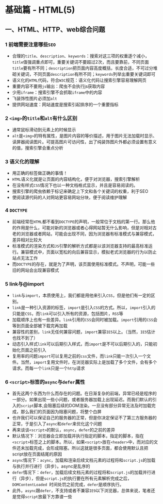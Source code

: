 # 基础篇 - HTML(5)

## 一、HTML、HTTP、web综合问题

### 1 前端需要注意哪些`SEO`

- 合理的`title`、`description`、`keywords`：搜索对这三项的权重逐个减小，`title`值强调重点即可，重要关键词不要超过2次，而且要靠前，不同页面`title`要有所不同；`description`把页面内容高度概括，长度合适，不可过分堆砌关键词，不同页面`description`有所不同；`keywords`列举出重要关键词即可
- 语义化的`HTML`代码，符合`W3C`规范：语义化代码让搜索引擎容易理解网页
- 重要内容不要用`js`输出：爬虫不会执行js获取内容
- 少用`iframe`：搜索引擎不会抓取`iframe`中的内容
- 飞装饰性图片必须加`alt`
- 提供网站速度：网站速度是搜索引起排序的一个重要指标

### 2 `<img>`的`title`和`alt`有什么区别

- 通常鼠标滑动到元素上的时候显示
- `alt`是`<img>`的特有属性，是图片内容的等价描述，用于图片无法加载时显示、读屏器阅读图片。可提高图片可访问性，出了纯装饰图片外都必须设置有意义的值，搜索引擎会重点分析

### 3 语义化的理解

- 用正确的标签做正确的事情！
- `HTML`语义化就是让页面的内容结构化，便于对浏览器，搜索引擎解析
- 在没有样式`CSS`情况下也以一种文档格式显示，并且是容易阅读的。
- 搜索引擎的爬虫依赖于标记来确定上下文和各个关键词的权重，利于SEO
- 使阅读源代码的人对网站更容易网站分块，便于阅读维护理解

### 4 `DOCTYPE`

- 前端经常在`HTML`都不看到`DOCTYPE`的声明，一般常位于文档的第一行。那么他的作用是什么，可能对新的浏览器或者心得网站暂无什么影响，但是对相对古老的浏览器或者网站，可能会出现不同，因为浏览器有标准模式与兼容模式，差异相对比较大
- 标准模式的渲染方式和`JS`引擎的解析方式都是以该浏览器支持的最高标准运行。兼容模式中，页面以宽松的向后兼容显示，模拟老式浏览器的行为以防止站点无法工作
- 而`DOCTYPE`的存在，就是为了声明，该页面使用标准模式。不声明，可能一些旧的网站会出现兼容模式

### 5 link与@import

- `link`与`import`，本质使用上，我们都是用他来引入`CSS`，但是他们有一定的区别。
- `link`是一种引入资源的标签，`import`是引入`CSS`的方式。所以，`import`引入的只能是`CSS`，而`link`可以引入所有的资源，包括图片，`RSS`等
- 加载顺序上也有一些差异。`link`引用的`CSS`会同时被加载。`import`引用的`CSS`会等到页面全部被下载完再加载
- 兼容性的差别，`link`无任何兼容问题，`import`兼容`IE5`以上。（当然，`IE5`估计也找不到了）
- 动态引入样式`link`可以后期引入样式，而`import`是不可以后期引入的，只能初始化页面之前引入
- 复用率的问题`import`可以复用之前的`css`文件，而`link`只能一次引入一个文件。当然，`import`复用文件时，在浏览器实际上是加载了多个文件，会有多个请求。而每一个`link`只是一个`http`请求

### 6 `<script>`标签的`async`与`defer`属性

- 首先这两个东西为什么而存在的问题。在日渐复杂的前端，异常已经是程序的一部分。如果出现一些小问题，或者服务器加载上出现延迟。而我们默认的引入的`script`脚本,会阻塞后续的DOM渲染。一旦没有部分异常无法及时加载完成，那么我们的页面因为阻塞问题，将整个白屏
- 也许我们可以保证自己的服务器的正常，但是你决定保证不了第三方服务器的正常，于是引入了`async`和`defer`来优化这个问题
- 再来谈谈`<script>`的默认，`async`，`defer`的之前的差异
- 默认情况下：浏览器会立即加载并执行指定的脚本，指定的脚本，指在`<script>`标签之上的脚本。所以，如果`<script>`放在`<header>`中，而对应的文件还未加载完成，会形成阻塞。所以这就是很多页面，都会使用默认且把script放在页面结尾的原因
- `async`情况下：`acync`，加载和渲染后续文档元素的过程将和`script.js`的加载与执行并行进行（异步）。async是乱序的
- `defer`情况下：`defer`，加载后续文档元素的过程将和`script.js`的加载并行进行（异步），但是`script.js`的执行要在所有元素解析完成之后，`DOMContentLoaded `时间处罚之前完成，`defer`是顺序执行。
- 此外，`async`跟`defer`，不支持或者不兼容`IE9`以下浏览器，总体来说，笔者还是觉得`script`放最下方靠谱一些